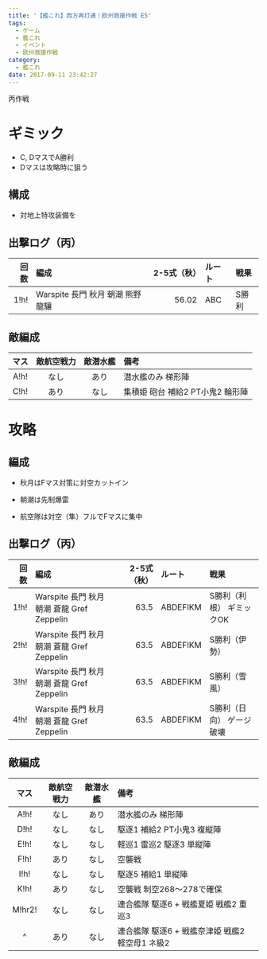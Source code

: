 ```yaml
---
title: '【艦これ】西方再打通！欧州救援作戦 E5'
tags:
  - ゲーム
  - 艦これ
  - イベント
  - 欧州救援作戦
category:
  - 艦これ
date: 2017-09-11 23:42:27
---
```


丙作戦

<!-- more -->

# ギミック

* C, DマスでA勝利
* Dマスは攻略時に狙う

## 構成

* 対地上特攻装備を

## 出撃ログ（丙）

|回数|編成|2-5式（秋）|ルート|戦果|
|--:|:---|----:|:----|:---|
|1!h!|Warspite 長門 秋月 朝潮 熊野 龍驤|56.02|ABC|S勝利|

## 敵編成

|マス|敵航空戦力|敵潜水艦|備考|
|:-:|:-:|:-:|:-|
|A!h!|なし|あり|潜水艦のみ 梯形陣|
|C!h!|あり|なし|集積姫 砲台 補給2 PT小鬼2 輪形陣|

# 攻略

## 編成

* 秋月はFマス対策に対空カットイン
* 朝潮は先制爆雷

* 航空隊は対空（隼）フルでFマスに集中

## 出撃ログ（丙）

|回数|編成|2-5式（秋）|ルート|戦果|
|--:|:---|----:|:----|:---|
|1!h!|Warspite 長門 秋月 朝潮 蒼龍 Gref Zeppelin|63.5|ABDEFIKM|S勝利（利根） ギミックOK|
|2!h!|Warspite 長門 秋月 朝潮 蒼龍 Gref Zeppelin|63.5|ABDEFIKM|S勝利（伊勢）|
|3!h!|Warspite 長門 秋月 朝潮 蒼龍 Gref Zeppelin|63.5|ABDEFIKM|S勝利（雪風）|
|4!h!|Warspite 長門 秋月 朝潮 蒼龍 Gref Zeppelin|63.5|ABDEFIKM|S勝利（日向） ゲージ破壊|

<!--
|1!h!|Warspite 長門 秋月 朝潮 蒼龍 Gref Zeppelin|63.5|A||
-->
## 敵編成

|マス|敵航空戦力|敵潜水艦|備考|
|:-:|:-:|:-:|:-|
|A!h!|なし|あり|潜水艦のみ 梯形陣|
|D!h!|なし|なし|駆逐1 補給2 PT小鬼3 複縦陣|
|E!h!|なし|なし|軽巡1 雷巡2 駆逐3 単縦陣|
|F!h!|あり|なし|空襲戦|
|I!h!|なし|なし|駆逐5 補給1 単縦陣|
|K!h!|あり|なし|空襲戦 制空268～278で確保|
|M!hr2!|なし|なし|連合艦隊 駆逐6 + 戦艦夏姫 戦艦2 重巡3|
|^|あり|なし|連合艦隊 駆逐6 + 戦艦奈津姫 戦艦2 軽空母1 ネ級2|
